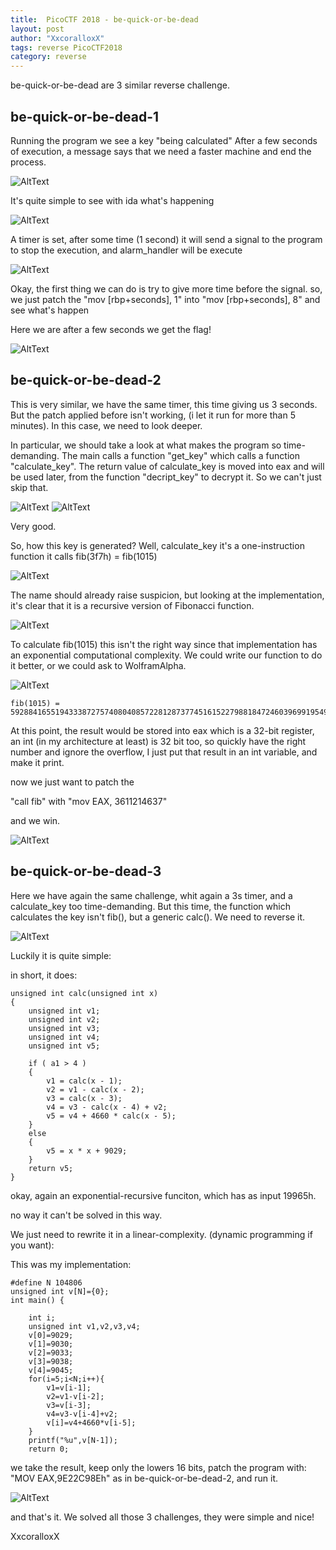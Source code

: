 ```yaml
---
title:  PicoCTF 2018 - be-quick-or-be-dead
layout: post
author: "XxcoralloxX"
tags: reverse PicoCTF2018
category: reverse
---
```



be-quick-or-be-dead are 3 similar reverse challenge.


## be-quick-or-be-dead-1

Running the program we see a key "being calculated"
After a few seconds of execution, a message says that we need a faster machine and end the process.

![AltText](https://i.gyazo.com/c799060daf418b4a363301f4822edecc.png)

It's quite simple to see with ida what's happening

![AltText](https://i.gyazo.com/75b4cdc844df1f2652e22f71e597b424.png)

A timer is set, after some time (1 second) it will send a signal to the program to stop the execution, and alarm_handler will be execute

![AltText](https://i.gyazo.com/df55525278df33be4b58d223aedfb899.png)

Okay, the first thing we can do is try to give more time before the signal.
so, we just patch the 
"mov     [rbp+seconds], 1"
into
"mov     [rbp+seconds], 8"
and see what's happen

Here we are after a few seconds we get the flag!

![AltText](https://i.gyazo.com/60d16c53cdbb35dbac9cc9acdbe063d8.png)


## be-quick-or-be-dead-2

This is very similar, we have the same timer, this time giving us 3 seconds.
But the patch applied before isn't working, (i let it run for more than 5 minutes).
In this case, we need to look deeper.

In particular, we should take a look at what makes the program so time-demanding.
The main calls a function "get_key" which calls a function "calculate_key".
The return value of calculate_key is moved into eax and will be used later, from the function "decript_key" to decrypt it.
So we can't just skip that.

![AltText](https://i.gyazo.com/611216b53b6f6359f5f6a7832767bd7a.png)
![AltText](https://i.gyazo.com/0252e7f69f1993d6099449a7f22bde3b.png)

Very good.

So, how this key is generated? 
Well, calculate_key it's a one-instruction function
it calls fib(3f7h) = fib(1015)

![AltText](https://i.gyazo.com/7cda0d666ae795233eec8946bd948a17.png)

The name should already raise suspicion, but looking at the implementation, it's clear that it is a recursive version of Fibonacci function.

![AltText](https://i.gyazo.com/d5d0b8b762a81e2ac71826fc78b1e275.png)

To calculate fib(1015) this isn't the right way since that implementation has an exponential computational complexity.
We could write our function to do it better, or we could ask to WolframAlpha.

![AltText](https://i.gyazo.com/827b1737e4372224ee4c4c1f35a87432.png)

```
fib(1015) = 59288416551943338727574080408572281287377451615227988184724603969919549034666922046325034891393072356252090591628758887874047734579886068667306295291967872198822088710569576575629665781687543564318377549435421485
```

At this point, the result would be stored into eax which is a 32-bit register, an int (in my architecture at least) is 32 bit too, so quickly have the right number and ignore the overflow, I just put that result in an int variable, and make it print.

now we just want to patch the 

"call fib"
with 
"mov EAX, 3611214637"

and we win.

![AltText](https://i.gyazo.com/c19c93cb7ae563442a99fbcbb1fe0262.png)

## be-quick-or-be-dead-3

Here we have again the same challenge, whit again a 3s timer, and a calculate_key too time-demanding.
But this time, the function which calculates the key isn't fib(), but a generic calc().
We need to reverse it.

![AltText](https://i.gyazo.com/7ba2308c0b3244b3ed508a14afd4d41e.png)

Luckily it is quite simple:

in short, it does:
```
unsigned int calc(unsigned int x)
{
    unsigned int v1; 
    unsigned int v2; 
    unsigned int v3; 
    unsigned int v4; 
    unsigned int v5; 

    if ( a1 > 4 )
    {
        v1 = calc(x - 1);
        v2 = v1 - calc(x - 2);
        v3 = calc(x - 3);
        v4 = v3 - calc(x - 4) + v2;
        v5 = v4 + 4660 * calc(x - 5);
    }
    else
    {
        v5 = x * x + 9029;
    }
    return v5;
}
```
okay, again an exponential-recursive funciton, which has as input 19965h.

no way it can't be solved in this way.

We just need to rewrite it in a linear-complexity. (dynamic programming if you want):

This was my implementation:

```
#define N 104806
unsigned int v[N]={0};
int main() {

    int i;
    unsigned int v1,v2,v3,v4;
    v[0]=9029;
    v[1]=9030;
    v[2]=9033;
    v[3]=9038;
    v[4]=9045;
    for(i=5;i<N;i++){
        v1=v[i-1];
        v2=v1-v[i-2];
        v3=v[i-3];
        v4=v3-v[i-4]+v2;
        v[i]=v4+4660*v[i-5];
    }
    printf("%u",v[N-1]);
    return 0;
```

we take the result, keep only the lowers 16 bits, patch the program with:
"MOV EAX,9E22C98Eh"
as in be-quick-or-be-dead-2, and run it.

![AltText](https://i.gyazo.com/e3afed2531da436d50e5b1972a8371a4.png)

and that's it.
We solved all those 3 challenges, they were simple and nice!

XxcoralloxX
